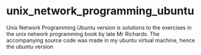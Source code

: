 # unix_network_programming_ubuntu
Unix Network Programming Ubuntu version is solutions to the exercises in the unix network programming book by late Mr Richards. 
The accompanying source code was made in my ubuntu virtual machine, hence the ubuntu version 
